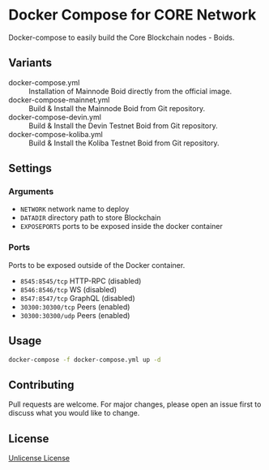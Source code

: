 # Docker Compose for CORE Network

Docker-compose to easily build the Core Blockchain nodes - Boids.

## Variants

<dl>
<dt>docker-compose.yml</dt>
<dd>Installation of Mainnode Boid directly from the official image.</dd>
<dt>docker-compose-mainnet.yml</dt>
<dd>Build & Install the Mainnode Boid from Git repository.</dd>
<dt>docker-compose-devin.yml</dt>
<dd>Build & Install the Devin Testnet Boid from Git repository.</dd>
<dt>docker-compose-koliba.yml</dt>
<dd>Build & Install the Koliba Testnet Boid from Git repository.</dd>
</dl>

## Settings

### Arguments

* `NETWORK` network name to deploy
* `DATADIR` directory path to store Blockchain
* `EXPOSEPORTS` ports to be exposed inside the docker container

### Ports

Ports to be exposed outside of the Docker container.

* `8545:8545/tcp` HTTP-RPC (disabled)
* `8546:8546/tcp` WS (disabled)
* `8547:8547/tcp` GraphQL (disabled)
* `30300:30300/tcp` Peers (enabled)
* `30300:30300/udp` Peers (enabled)

## Usage

```sh
docker-compose -f docker-compose.yml up -d
```

## Contributing

Pull requests are welcome. For major changes, please open an issue first to discuss what you would like to change.

## License

[Unlicense License](LICENSE)
